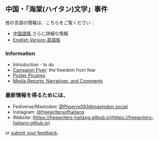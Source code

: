 ## 中国・「海棠(ハイタン)文学」事件

他の言語の情報は、こちらをご覧ください：

- [中国語版](https://freewriters-haitang.github.io/) さらに詳細な情報
- [English Version 英語版](https://freewriters-haitang.github.io/english/)

### Information

- Introduction - to do
- [Campaign Flyer](https://freewriters-haitang.github.io/japanese/posts/000010-flyer/): the freedom from fear
- [Poster Picutres](https://drive.google.com/drive/folders/1L7DVBRrGF58aoiCjGhzfGGYSJiXadpT4)
- [Media Reports, Narratives, and Comments](https://freewriters-haitang.github.io/posts/000015-reports/)

### 最新情報を得るためには、

- Fediverse/Mastodon: [@Phoenix093@mastodon.social](https://mastodon.social/@Phoenix093)
- Instagram: [@freewritersofhaitang](https://www.instagram.com/freewritersofhaitang/)
- Website: [https://freewriters-haitang.github.io](https://freewriters-haitang.github.io)

or [submit your feedback](https://cryptpad.fr/form/#/2/form/view/11rS9aG2ilfoe+J-17tKLUWYAdmn03XSze1HJ75zdOY/).

